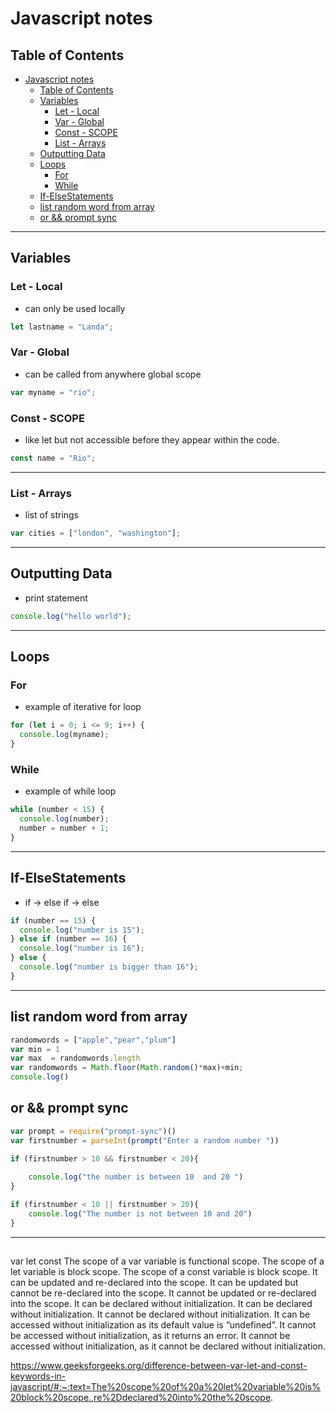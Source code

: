 # Javascript notes
## Table of Contents

- [Javascript notes](#javascript-notes)
  - [Table of Contents](#table-of-contents)
  - [Variables](#variables)
    - [Let - Local](#let---local)
    - [Var - Global](#var---global)
    - [Const - SCOPE](#const---scope)
    - [List - Arrays](#list---arrays)
  - [Outputting Data](#outputting-data)
  - [Loops](#loops)
    - [For](#for)
    - [While](#while)
  - [If-ElseStatements](#if-elsestatements)
  - [list random word from array](#list-random-word-from-array)
  - [or && prompt sync](#or--prompt-sync)

---

## Variables

### Let - Local

- can only be used locally

```javascript
let lastname = "Landa";
```

### Var - Global

- can be called from anywhere global scope 

```javascript
var myname = "rio";
```

### Const - SCOPE

- like let but not accessible before they appear within the code.

```javascript
const name = "Rio";
```

---

### List - Arrays

- list of strings

```javascript
var cities = ["london", "washington"];
```

---

## Outputting Data

- print statement

```javascript
console.log("hello world");
```

---

## Loops

### For

- example of iterative for loop

```javascript
for (let i = 0; i <= 9; i++) {
  console.log(myname);
}
```

### While

- example of while loop

```javascript
while (number < 15) {
  console.log(number);
  number = number + 1;
}
```

---

## If-ElseStatements
 - if -> else if -> else
```javascript
if (number == 15) {
  console.log("number is 15");
} else if (number == 16) {
  console.log("number is 16");
} else {
  console.log("number is bigger than 16");
}
```

---

## list random word from array
```javascript
randomwords = ["apple","pear","plum"]
var min = 1
var max  = randomwords.length
var randomwords = Math.floor(Math.random()*max)+min;
console.log()
```

## or && prompt sync
```javascript
var prompt = require("prompt-sync")()
var firstnumber = parseInt(prompt("Enter a random number "))

if (firstnumber > 10 && firstnumber < 20){
    
    console.log("the number is between 10  and 20 ")
}

if (firstnumber < 10 || firstnumber > 20){
    console.log("The number is not between 10 and 20")
}
```


---

##
var	let	const
The scope of a var variable is functional scope.	The scope of a let variable is block scope.	The scope of a const variable is block scope.
It can be updated and re-declared into the scope.	It can be updated but cannot be re-declared into the scope.	It cannot be updated or re-declared into the scope.
It can be declared without initialization.	It can be declared without initialization.	It cannot be declared without initialization.
It can be accessed without initialization as its default value is “undefined”.	It cannot be accessed without initialization, as it returns an error.	It cannot be accessed without initialization, as it cannot be declared without initialization.

https://www.geeksforgeeks.org/difference-between-var-let-and-const-keywords-in-javascript/#:~:text=The%20scope%20of%20a%20let%20variable%20is%20block%20scope.,re%2Ddeclared%20into%20the%20scope.